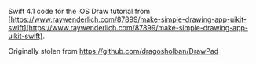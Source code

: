 Swift 4.1 code for the iOS Draw tutorial from [https://www.raywenderlich.com/87899/make-simple-drawing-app-uikit-swift](https://www.raywenderlich.com/87899/make-simple-drawing-app-uikit-swift).

Originally stolen from https://github.com/dragosholban/DrawPad
